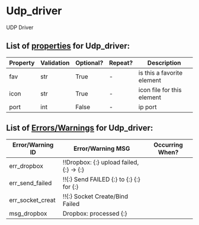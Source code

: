 <!--s_name-->
# Udp_driver

<!--e_name-->

<!--s_role-->
<!--e_role-->

<!--s_descr-->
UDP Driver

<!--e_descr-->

<!--s_tbl-->
## List of [properties](Properties.md) for __Udp_driver__:

  | Property | Validation | Optional? | Repeat? | Description |
  | --- | --- | --- | --- | --- |
  | fav | str | True | - | is this a favorite element | 
  | icon | str | True | - | icon file for this element | 
  | port | int | False | - | ip port | 

## List of [Errors/Warnings](Error_Warn.md) for  __Udp_driver__:

  | Error/Warning ID | Error/Warning MSG | Occurring When? |
  | --- | --- | --- | 
  | err_dropbox | !!Dropbox: {:} upload failed, {:} -> {:} |  
  | err_send_failed | !!{:} Send FAILED {:} to {:} {:} for {:} |  
  | err_socket_creat | !!{:} Socket Create/Bind Failed |  
  | msg_dropbox | Dropbox: processed {:} |  
<!--e_tbl-->

